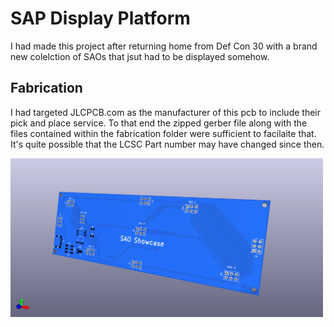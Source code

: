 # SAP Display Platform

I had made this project after returning home from Def Con 30 with a brand 
new colelction of SAOs that jsut had to be displayed somehow.


## Fabrication

I had targeted JLCPCB.com as the manufacturer of this pcb to include their 
pick and place service. To that end the zipped gerber file along with 
the files contained within the fabrication folder were sufficient to 
facilaite that. It's quite possible that the LCSC Part number may have 
changed since then.

<img src="SAO_Platform_image.png" width="500px">
